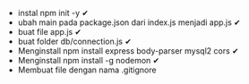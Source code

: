 - instal npm init -y ✔
- ubah main pada package.json dari index.js menjadi app.js ✔
- buat file app.js ✔
- buat folder  db/connection.js ✔
- Menginstall npm install express body-parser mysql2 cors ✔
- Menginstall npm install -g nodemon ✔
- Membuat file dengan nama .gitignore